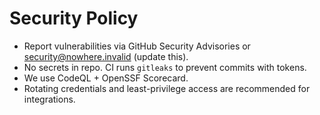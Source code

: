 # Security Policy
- Report vulnerabilities via GitHub Security Advisories or security@nowhere.invalid (update this).
- No secrets in repo. CI runs `gitleaks` to prevent commits with tokens.
- We use CodeQL + OpenSSF Scorecard.
- Rotating credentials and least-privilege access are recommended for integrations.
